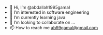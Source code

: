 - 👋 Hi, I’m @abdallah1995gamal
- 👀 I’m interested in software engineering
- 🌱 I’m currently learning java
- 💞️ I’m looking to collaborate on ...
- 📫 How to reach me ab99gamal@gmail.com

<!---
abdallah1995gamal/abdallah1995gamal is a ✨ special ✨ repository because its `README.md` (this file) appears on your GitHub profile.
You can click the Preview link to take a look at your changes.
--->
